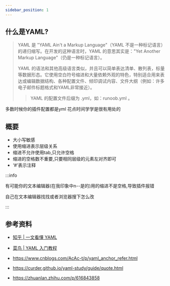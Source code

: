 ```yaml
---
sidebar_position: 1
---
```


## 什么是YAML?

> YAML 是 "YAML Ain't a Markup Language"（YAML 不是一种标记语言）的递归缩写。在开发的这种语言时，YAML 的意思其实是："Yet Another Markup Language"（仍是一种标记语言）。
>
> YAML 的语法和其他高级语言类似，并且可以简单表达清单、散列表，标量等数据形态。它使用空白符号缩进和大量依赖外观的特色，特别适合用来表达或编辑数据结构、各种配置文件、倾印调试内容、文件大纲（例如：许多电子邮件标题格式和YAML非常接近）。
>
>> YAML 的配置文件后缀为 .yml，如：runoob.yml 。

多数时候你的插件配置都是yml 花点时间学学是很有用处的

## 概要

- 大小写敏感
- 使用缩进表示层级关系
- 缩进不允许使用tab,只允许空格
- 缩进的空格数不重要,只要相同层级的元素左对齐即可
- ‘#’表示注释

:::info

有可能你的文本编辑器(在我印象中n--是的)用的缩进不是空格,导致插件报错

自己在文本编辑器找找或者浏览器搜下怎么改

:::

## 参考资料

- [知乎 | 一文看懂 YAML](https://zhuanlan.zhihu.com/p/145173920)
- [菜鸟 | YAML 入门教程](https://www.runoob.com/w3cnote/yaml-intro.html)
- https://www.cnblogs.com/AcAc-t/p/yaml_anchor_refer.html

- https://curder.github.io/yaml-study/guide/quote.html

- https://zhuanlan.zhihu.com/p/616843858